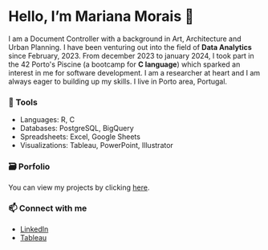 # Hello, I’m Mariana Morais 👋
 
 I am a Document Controller with a background in Art, Architecture and Urban Planning. I have been venturing out into the field of **Data Analytics** since February, 2023. From december 2023 to january 2024, I took part in the 42 Porto's Piscine (a bootcamp for **C language**) which sparked an interest in me for software development. 
 I am a researcher at heart and I am always eager to building up my skills. 
 I live in Porto area, Portugal.
 
### 🧰 Tools
- Languages: R, C
- Databases: PostgreSQL, BigQuery
- Spreadsheets: Excel, Google Sheets
- Visualizations: Tableau, PowerPoint, Illustrator

### 🗃️ Porfolio
You can view my projects by clicking [here](https://github.com/marianaobmorais/portfolio).

### 📫 Connect with me
- [LinkedIn](www.linkedin.com/in/mariana-obmorais)
- [Tableau](https://public.tableau.com/app/profile/mariana.morais1044)

<!---
marianaobmorais/marianaobmorais is a ✨ special ✨ repository because its `README.md` (this file) appears on your GitHub profile.
You can click the Preview link to take a look at your changes.
--->
